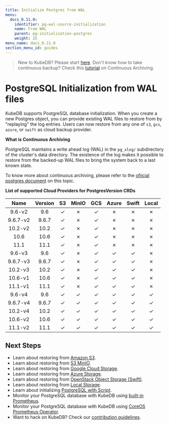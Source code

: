 ```yaml
---
title: Initialize Postgres from WAL
menu:
  docs_0.11.0:
    identifier: pg-wal-source-initialization
    name: From WAL
    parent: pg-initialization-postgres
    weight: 25
menu_name: docs_0.11.0
section_menu_id: guides
---
```


> New to KubeDB? Please start [here](/docs/concepts/README.md).
> Don't know how to take continuous backup?  Check this [tutorial](/docs/guides/postgres/snapshot/continuous_archiving.md) on Continuous Archiving.

# PostgreSQL Initialization from WAL files

KubeDB supports PostgreSQL database initialization. When you create a new Postgres object, you can provide existing WAL files to restore from by "replaying" the log entries. Users can now restore from any one of `s3`, `gcs`, `azure`, or `swift` as cloud backup provider.

**What is Continuous Archiving**

PostgreSQL maintains a write ahead log (WAL) in the `pg_xlog/` subdirectory of the cluster's data directory.  The existence of the log makes it possible to restore from the backed-up WAL files to bring the system back to a last known state.

To know more about continuous archiving, please refer to the [ofiicial postgres document](https://www.postgresql.org/docs/10/continuous-archiving.html) on this topic.

**List of supported Cloud Providers for PostgresVersion CRDs**

|   Name   | Version |  S3  | MinIO |  GCS  | Azure | Swift | Local |
| :------: | :-----: | :--: | :---: | :---: | :---: | :---: | :---: |
|  9.6-v2  |   9.6   |  ✓   |   ✗   |   ✓   |   ✗   |   ✗   |   ✗   |
| 9.6.7-v2 |  9.6.7  |  ✓   |   ✗   |   ✓   |   ✗   |   ✗   |   ✗   |
| 10.2-v2  |  10.2   |  ✓   |   ✗   |   ✓   |   ✗   |   ✗   |   ✗   |
|   10.6   |  10.6   |  ✓   |   ✗   |   ✓   |   ✗   |   ✗   |   ✗   |
|   11.1   |  11.1   |  ✓   |   ✗   |   ✓   |   ✗   |   ✗   |   ✗   |
|  9.6-v3  |   9.6   |  ✓   |   ✗   |   ✓   |   ✓   |   ✓   |   ✗   |
| 9.6.7-v3 |  9.6.7  |  ✓   |   ✗   |   ✓   |   ✓   |   ✓   |   ✗   |
| 10.2-v3  |  10.2   |  ✓   |   ✗   |   ✓   |   ✓   |   ✓   |   ✗   |
| 10.6-v1  |  10.6   |  ✓   |   ✗   |   ✓   |   ✓   |   ✓   |   ✗   |
| 11.1-v1  |  11.1   |  ✓   |   ✗   |   ✓   |   ✓   |   ✓   |   ✗   |
|  9.6-v4  |   9.6   |  ✓   |   ✓   |   ✓   |   ✓   |   ✓   |   ✓   |
| 9.6.7-v4 |  9.6.7  |  ✓   |   ✓   |   ✓   |   ✓   |   ✓   |   ✓   |
| 10.2-v4  |  10.2   |  ✓   |   ✓   |   ✓   |   ✓   |   ✓   |   ✓   |
| 10.6-v2  |  10.6   |  ✓   |   ✓   |   ✓   |   ✓   |   ✓   |   ✓   |
| 11.1-v2  |  11.1   |  ✓   |   ✓   |   ✓   |   ✓   |   ✓   |   ✓   |

## Next Steps

- Learn about restoring from [Amazon S3](/docs/guides/postgres/initialization/replay_from_s3.md).
- Learn about restoring from [S3 MinIO](/docs/guides/postgres/initialization/replay_from_minio.md).
- Learn about restoring from [Google Cloud Storage](/docs/guides/postgres/initialization/replay_from_gcs.md).
- Learn about restoring from [Azure Storage](/docs/guides/postgres/initialization/replay_from_azure.md).
- Learn about restoring from [OpenStack Object Storage (Swift)](/docs/guides/postgres/initialization/replay_from_swift.md).
- Learn about restoring from [Local Storage](/docs/guides/postgres/initialization/replay_from_local.md).
- Learn about initializing [PostgreSQL with Script](/docs/guides/postgres/initialization/script_source.md).
- Monitor your PostgreSQL database with KubeDB using [built-in Prometheus](/docs/guides/postgres/monitoring/using-builtin-prometheus.md).
- Monitor your PostgreSQL database with KubeDB using [CoreOS Prometheus Operator](/docs/guides/postgres/monitoring/using-coreos-prometheus-operator.md).
- Want to hack on KubeDB? Check our [contribution guidelines](/docs/CONTRIBUTING.md).
